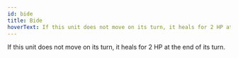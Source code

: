 ```yaml
---
id: bide
title: Bide
hoverText: If this unit does not move on its turn, it heals for 2 HP at the end of its turn. 
---
```


If this unit does not move on its turn, it heals for 2 HP at the end of its turn.